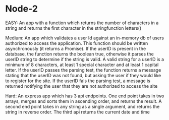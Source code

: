 # Node-2

EASY: An app with a function which returns the number of characters in a string 
and returns the first character in the stringfunction letters()

Medium: An app which validates a user Id against an in-memory db of users authorized to access the application. 
This function should be written asynchronously (it returns a Promise). If the userID is present in the database, 
the function returns the boolean true, otherwise it parses the userID string to determine if the string is valid. 
A valid string for a userID is a minimum of 8 characters, at least 1 special character and at least 1 capital letter. 
If the userID passes the parsing test, the function returns a message stating that the userID was not found, 
but asking the user if they would like to register for the site. If the userID fals the parsing test, 
a message is returned notifying the user that they are not authorized to access the site

Hard: An express app which has 3 api endpoints. One end point takes in two arrays, 
merges and sorts them in ascending order, and returns the result. A second end point takes in any string as a single argument, 
and returns the string in reverse order. The third api returns the current date and time
